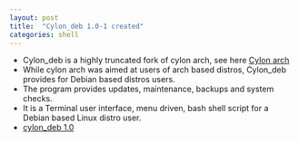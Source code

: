 ```yaml
---
layout: post
title:  "Cylon_deb 1.0-1 created"
categories: shell
---
```


* Cylon_deb is a highly truncated fork of cylon arch, see here [Cylon arch](https://github.com/gavinlyonsrepo/cylon)
* While cylon arch was aimed at users of arch based distros, Cylon_deb provides for Debian based distros users.
* The program provides updates, maintenance, backups and system checks.
* It is a Terminal user interface, menu driven, bash shell script for a Debian based Linux distro user. 
* [cylon_deb 1.0](https://github.com/gavinlyonsrepo/cylon_deb) 
